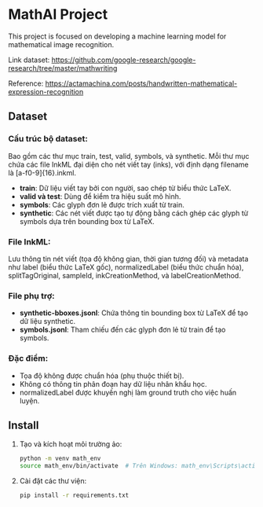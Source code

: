 # MathAI Project

This project is focused on developing a machine learning model for mathematical image recognition.

Link dataset: https://github.com/google-research/google-research/tree/master/mathwriting

Reference: https://actamachina.com/posts/handwritten-mathematical-expression-recognition

## Dataset

### Cấu trúc bộ dataset:

Bao gồm các thư mục train, test, valid, symbols, và synthetic. Mỗi thư mục chứa các file InkML đại diện cho nét viết tay (inks), với định dạng filename là [a-f0-9]{16}.inkml.

- **train**: Dữ liệu viết tay bởi con người, sao chép từ biểu thức LaTeX.
- **valid và test**: Dùng để kiểm tra hiệu suất mô hình.
- **symbols**: Các glyph đơn lẻ được trích xuất từ train.
- **synthetic**: Các nét viết được tạo tự động bằng cách ghép các glyph từ symbols dựa trên bounding box từ LaTeX.

### File InkML:

Lưu thông tin nét viết (tọa độ không gian, thời gian tương đối) và metadata như label (biểu thức LaTeX gốc), normalizedLabel (biểu thức chuẩn hóa), splitTagOriginal, sampleId, inkCreationMethod, và labelCreationMethod.

### File phụ trợ:

- **synthetic-bboxes.jsonl**: Chứa thông tin bounding box từ LaTeX để tạo dữ liệu synthetic.
- **symbols.jsonl**: Tham chiếu đến các glyph đơn lẻ từ train để tạo symbols.

### Đặc điểm:

- Tọa độ không được chuẩn hóa (phụ thuộc thiết bị).
- Không có thông tin phân đoạn hay dữ liệu nhân khẩu học.
- normalizedLabel được khuyến nghị làm ground truth cho việc huấn luyện.

## Install

1. Tạo và kích hoạt môi trường ảo:

   ```bash
   python -m venv math_env
   source math_env/bin/activate  # Trên Windows: math_env\Scripts\activate
   ```

2. Cài đặt các thư viện:
   ```bash
   pip install -r requirements.txt
   ```
